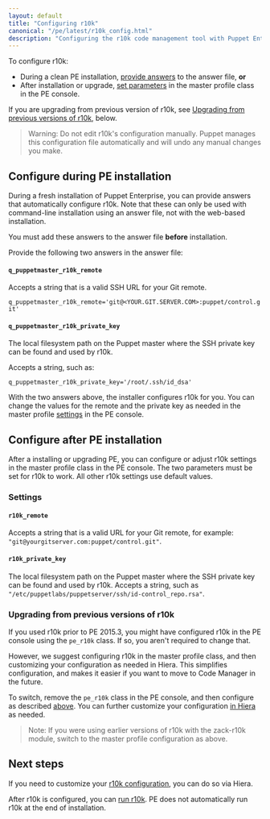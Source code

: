 ```yaml
---
layout: default
title: "Configuring r10k"
canonical: "/pe/latest/r10k_config.html"
description: "Configuring the r10k code management tool with Puppet Enterprise installation."
---
```


[repo]: ./cmgmt_control_repo.html
[puppetfile]: ./cmgmt_puppetfile.html
[code_mgr]: ./code_mgr.html
[r10k]: ./r10k.html
[code_mgr_config]: ./code_mgr_config.html
[code_mgr_custom]: ./code_mgr_custom.html
[code_mgr_webhook]: ./code_mgr_webhook.html
[r10k_config]: ./r10k_config.html
[r10k_custom]: ./r10k_custom.html
[r10k_run]: ./r10k_run.html
[r10k_ref]: ./r10k_ref.html

[environ_dir]: {{puppet}}/environments_configuring.html
[run]: ./r10k_run.html

To configure r10k:

* During a clean PE installation, [provide answers](#configure-during-pe-installation) to the answer file, **or**
* After installation or upgrade, [set parameters](#configure-after-pe-installation) in the master profile class in the PE console.

If you are upgrading from previous version of r10k, see [Upgrading from previous versions of r10k](#upgrading-from-previous-versions-of-r10k), below.

> Warning: Do not edit r10k's configuration manually. Puppet manages this configuration file automatically and will undo any manual changes you make.

## Configure during PE installation

During a fresh installation of Puppet Enterprise, you can provide answers that automatically configure r10k. Note that these can only be used with command-line installation using an answer file, not with the web-based installation.

You must add these answers to the answer file **before** installation.

Provide the following two answers in the answer file: 

#### `q_puppetmaster_r10k_remote`

Accepts a string that is a valid SSH URL for your Git remote.

`q_puppetmaster_r10k_remote='git@<YOUR.GIT.SERVER.COM>:puppet/control.git'`

#### `q_puppetmaster_r10k_private_key`

The local filesystem path on the Puppet master where the SSH private key can be found and used by r10k.

Accepts a string, such as:

`q_puppetmaster_r10k_private_key='/root/.ssh/id_dsa'`

With the two answers above, the installer configures r10k for you. You can change the values for the remote and the private key as needed in the master profile [settings](#settings) in the PE console.

## Configure after PE installation

After a installing or upgrading PE, you can configure or adjust r10k settings in the master profile class in the PE console. The two parameters must be set for r10k to work. All other r10k settings use default values.

### Settings

#### `r10k_remote`

Accepts a string that is a valid URL for your Git remote, for example: `"git@yourgitserver.com:puppet/control.git"`.

#### `r10k_private_key`

The local filesystem path on the Puppet master where the SSH private key can be found and used by r10k. Accepts a string, such as `"/etc/puppetlabs/puppetserver/ssh/id-control_repo.rsa"`.

### Upgrading from previous versions of r10k

If you used r10k prior to PE 2015.3, you might have configured r10k in the PE console using the `pe_r10k` class. If so, you aren't required to change that.

However, we suggest configuring r10k in the master profile class, and then customizing your configuration as needed in Hiera. This simplifies configuration, and makes it easier if you want to move to Code Manager in the future. 

To switch, remove the `pe_r10k` class in the PE console, and then configure as described [above](#configure-after-pe-installation). You can further customize your configuration [in Hiera][r10k_custom] as needed.

> Note: If you were using earlier versions of r10k with the zack-r10k module, switch to the master profile configuration as above.

## Next steps

If you need to customize your [r10k configuration][r10k_custom], you can do so via Hiera.

After r10k is configured, you can [run r10k][run]. PE does not automatically run r10k at the end of installation.
